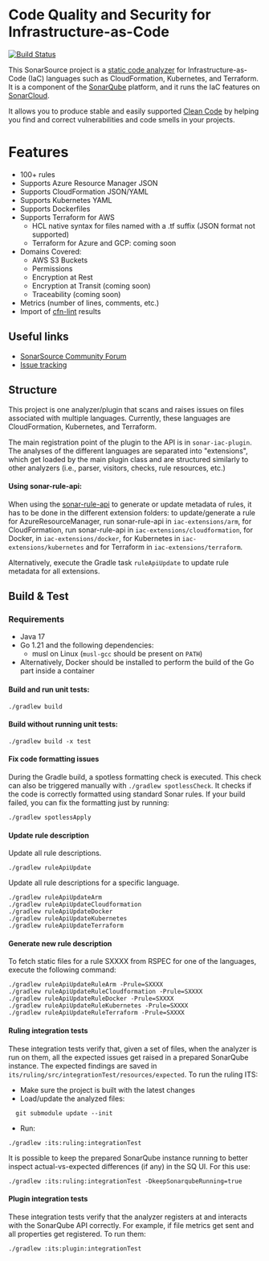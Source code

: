 Code Quality and Security for Infrastructure-as-Code
==========
[![Build Status](https://api.cirrus-ci.com/github/SonarSource/sonar-iac.svg?branch=master)](https://cirrus-ci.com/github/SonarSource/sonar-iac)

This SonarSource project is a [static code analyzer](https://en.wikipedia.org/wiki/Static_program_analysis) for Infrastructure-as-Code (IaC) languages such as CloudFormation, Kubernetes, and Terraform.
It is a component of the [SonarQube](https://www.sonarqube.org/) platform, and it runs the IaC features on [SonarCloud](https://sonarcloud.io/).

It allows you to produce stable and easily supported [Clean Code](https://www.sonarsource.com/solutions/clean-code/?utm_medium=referral&utm_source=github&utm_campaign=clean-code&utm_content=sonar-iac) by helping you find and correct vulnerabilities and code smells in your projects.

# Features
* 100+ rules
* Supports Azure Resource Manager JSON
* Supports CloudFormation JSON/YAML
* Supports Kubernetes YAML
* Supports Dockerfiles
* Supports Terraform for AWS
  * HCL native syntax for files named with a .tf suffix (JSON format not supported)
  * Terraform for Azure and GCP: coming soon
* Domains Covered:
  * AWS S3 Buckets
  * Permissions
  * Encryption at Rest
  * Encryption at Transit (coming soon)
  * Traceability (coming soon)
* Metrics (number of lines, comments, etc.)
* Import of [cfn-lint](https://community.sonarsource.com/t/sonarcloud-can-scan-terraform-and-cloudformation-files-cfn-lint-support/48550) results

## Useful links

* [SonarSource Community Forum](https://community.sonarsource.com/)
* [Issue tracking](https://jira.sonarsource.com/projects/SONARIAC)

## Structure
This project is one analyzer/plugin that scans and raises issues on files associated with multiple languages. Currently, these languages are CloudFormation, Kubernetes, and Terraform.

The main registration point of the plugin to the API is in `sonar-iac-plugin`. The analyses of the different languages are separated into "extensions", 
which get loaded by the main plugin class and are structured similarly to other analyzers (i.e., parser, visitors, checks, rule resources, etc.)

#### Using sonar-rule-api:

When using the [sonar-rule-api](https://github.com/SonarSource/sonar-rule-api) to generate or update metadata of rules, 
it has to be done in the different extension folders: to update/generate a rule
for AzureResourceManager, run sonar-rule-api in `iac-extensions/arm`, 
for CloudFormation, run sonar-rule-api in `iac-extensions/cloudformation`, 
for Docker, in `iac-extensions/docker`,
for Kubernetes in `iac-extensions/kubernetes` and 
for Terraform in `iac-extensions/terraform`.

Alternatively, execute the Gradle task `ruleApiUpdate` to update rule metadata for all extensions.

## Build & Test

### Requirements
* Java 17
* Go 1.21 and the following dependencies:
  * musl on Linux (`musl-gcc` should be present on `PATH`)
* Alternatively, Docker should be installed to perform the build of the Go part inside a container

#### Build and run unit tests:
```shell
./gradlew build
```

#### Build without running unit tests:

```shell
./gradlew build -x test
```

#### Fix code formatting issues

During the Gradle build, a spotless formatting check is executed.
This check can also be triggered manually with `./gradlew spotlessCheck`.
It checks if the code is correctly formatted using standard Sonar rules.
If your build failed, you can fix the formatting just by running:

```shell
./gradlew spotlessApply
```

#### Update rule description

Update all rule descriptions.

```shell
./gradlew ruleApiUpdate
```

Update all rule descriptions for a specific language.

```shell
./gradlew ruleApiUpdateArm
./gradlew ruleApiUpdateCloudformation
./gradlew ruleApiUpdateDocker
./gradlew ruleApiUpdateKubernetes
./gradlew ruleApiUpdateTerraform
```

#### Generate new rule description

To fetch static files for a rule SXXXX from RSPEC for one of the languages, execute the following command:
```shell
./gradlew ruleApiUpdateRuleArm -Prule=SXXXX
./gradlew ruleApiUpdateRuleCloudformation -Prule=SXXXX
./gradlew ruleApiUpdateRuleDocker -Prule=SXXXX
./gradlew ruleApiUpdateRuleKubernetes -Prule=SXXXX
./gradlew ruleApiUpdateRuleTerraform -Prule=SXXXX
```

#### Ruling integration tests
These integration tests verify that, given a set of files, when the analyzer is run on them, all the expected issues get raised in a prepared SonarQube instance. 
The expected findings are saved in `its/ruling/src/integrationTest/resources/expected`. To run the ruling ITS:
- Make sure the project is built with the latest changes
- Load/update the analyzed files:

```shell
  git submodule update --init
```

- Run:

```shell
./gradlew :its:ruling:integrationTest
``` 

It is possible to keep the prepared SonarQube instance running to better inspect actual-vs-expected differences (if any) in the SQ UI. 
For this use:
  
  ```shell
  ./gradlew :its:ruling:integrationTest -DkeepSonarqubeRunning=true
  ```

#### Plugin integration tests

These integration tests verify that the analyzer registers at and interacts with the SonarQube API correctly. 
For example, if file metrics get sent and all properties get registered.
To run them:

  ```shell
  ./gradlew :its:plugin:integrationTest
  ```

